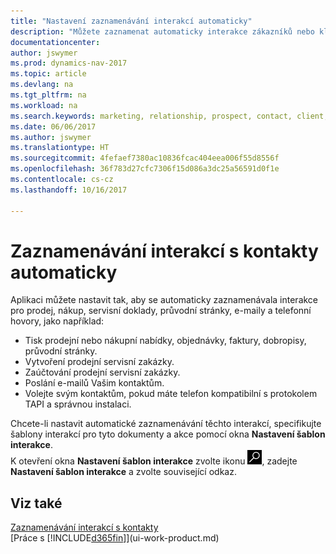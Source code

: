 ```yaml
---
title: "Nastavení zaznamenávání interakcí automaticky"
description: "Můžete zaznamenat automaticky interakce zákazníků nebo klientů, například pro prodej, nákup a servisní doklady nebo hovory."
documentationcenter: 
author: jswymer
ms.prod: dynamics-nav-2017
ms.topic: article
ms.devlang: na
ms.tgt_pltfrm: na
ms.workload: na
ms.search.keywords: marketing, relationship, prospect, contact, client, customer
ms.date: 06/06/2017
ms.author: jswymer
ms.translationtype: HT
ms.sourcegitcommit: 4fefaef7380ac10836fcac404eea006f55d8556f
ms.openlocfilehash: 36f783d27cfc7306f15d086a3dc25a56591d0f1e
ms.contentlocale: cs-cz
ms.lasthandoff: 10/16/2017

---
```

# <a name="recording-interactions-with-contacts-automatically"></a>Zaznamenávání interakcí s kontakty automaticky
Aplikaci můžete nastavit tak, aby se automaticky zaznamenávala interakce pro prodej, nákup, servisní doklady, průvodní stránky, e-maily a telefonní hovory, jako například:

* Tisk prodejní nebo nákupní nabídky, objednávky, faktury, dobropisy, průvodní stránky.
* Vytvoření prodejní servisní zakázky.
* Zaúčtování prodejní servisní zakázky.
* Poslání e-mailů Vašim kontaktům.
* Volejte svým kontaktům, pokud máte telefon kompatibilní s protokolem TAPI a správnou instalaci.

Chcete-li nastavit automatické zaznamenávání těchto interakcí, specifikujte šablony interakcí pro tyto dokumenty a akce pomocí okna **Nastavení šablon interakce**.  
K otevření okna **Nastavení šablon interakce** zvolte ikonu ![Vyhledat stránku nebo sestavu](media/ui-search/search_small.png "Ikona vyhledat stránku nebo sestavu"), zadejte **Nastavení šablon interakce** a zvolte související odkaz.

## <a name="see-also"></a>Viz také
[Zaznamenávání interakcí s kontakty](marketing-interactions.md)  
[Práce s [!INCLUDE[d365fin](includes/d365fin_md.md)]](ui-work-product.md)  


